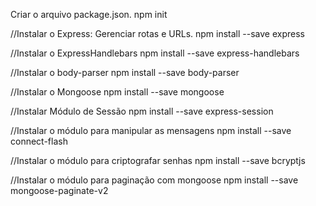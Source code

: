 Criar o arquivo package.json.
npm init

//Instalar o Express: Gerenciar rotas e URLs.
npm install --save express

//Instalar o ExpressHandlebars
npm install --save express-handlebars

//Instalar o body-parser
npm install --save body-parser

//Instalar o Mongoose
npm install --save mongoose

//Instalar Módulo de Sessão
npm install --save express-session

//Instalar o módulo para manipular as mensagens
npm install --save connect-flash

//Instalar o módulo para criptografar senhas
npm install --save bcryptjs 

//Instalar o módulo para paginação com mongoose
npm install --save mongoose-paginate-v2